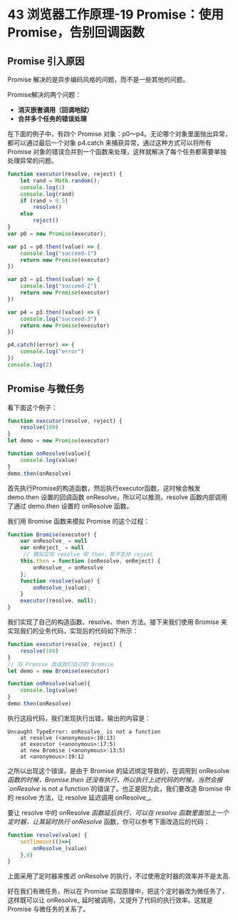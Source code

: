 # 43 浏览器工作原理-19  Promise：使用Promise，告别回调函数

## Promise 引入原因

Promise 解决的是异步编码风格的问题，而不是一些其他的问题。

Promise解决的两个问题：

* **消灭嵌套调用（回调地狱）**
* **合并多个任务的错误处理**

在下面的例子中，有四个 Promise 对象：p0～p4。无论哪个对象里面抛出异常，都可以通过最后一个对象 p4.catch 来捕获异常，通过这种方式可以将所有 Promise 对象的错误合并到一个函数来处理，这样就解决了每个任务都需要单独处理异常的问题。

```javascript
function executor(resolve, reject) {
    let rand = Math.random();
    console.log(1)
    console.log(rand)
    if (rand > 0.5)
        resolve()
    else
        reject()
}
var p0 = new Promise(executor);

var p1 = p0.then((value) => {
    console.log("succeed-1")
    return new Promise(executor)
})

var p3 = p1.then((value) => {
    console.log("succeed-2")
    return new Promise(executor)
})

var p4 = p3.then((value) => {
    console.log("succeed-3")
    return new Promise(executor)
})

p4.catch((error) => {
    console.log("error")
})
console.log(2)
```

## Promise 与微任务

看下面这个例子：

```javascript
function executor(resolve, reject) {
    resolve(100)
}
let demo = new Promise(executor)

function onResolve(value){
    console.log(value)
}
demo.then(onResolve)
```

首先执行Promise的构造函数，然后执行executor函数，这时候会触发 demo.then 设置的回调函数 onResolve，所以可以推测，resolve 函数内部调用了通过 demo.then 设置的 onResolve 函数。

我们用 Bromise 函数来模拟 Promise 的这个过程：

```javascript
function Bromise(executor) {
    var onResolve_ = null
    var onReject_ = null
     // 模拟实现 resolve 和 then，暂不支持 rejcet
    this.then = function (onResolve, onReject) {
        onResolve_ = onResolve
    };
    function resolve(value) {
        onResolve_(value);
    }
    executor(resolve, null);
}
```

我们实现了自己的构造函数、resolve、then 方法。接下来我们使用 Bromise 来实现我们的业务代码，实现后的代码如下所示：

```javascript
function executor(resolve, reject) {
    resolve(100)
}
// 将 Promise 改成我们自己的 Bromsie
let demo = new Bromise(executor)

function onResolve(value){
    console.log(value)
}
demo.then(onResolve)
```

执行这段代码，我们发现执行出错，输出的内容是：

```text
Uncaught TypeError: onResolve_ is not a function
    at resolve (<anonymous>:10:13)
    at executor (<anonymous>:17:5)
    at new Bromise (<anonymous>:13:5)
    at <anonymous>:19:12
```

之所以出现这个错误，是由于 Bromise 的延迟绑定导致的，在调用到 onResolve _函数的时候，Bromise.then 还没有执行，所以执行上述代码的时候，当然会报\`onResolve_ is not a function\`的错误了。也正是因为此，我们要改造 Bromise 中的 resolve 方法，让 resolve 延迟调用 onResolve\_。

要让 resolve 中的 onResolve _函数延后执行，可以在 resolve 函数里面加上一个定时器，让其延时执行 onResolve_ 函数，你可以参考下面改造后的代码：

```javascript
function resolve(value) {
    setTimeout(()=>{
        onResolve_(value)
    },0)
}
```

上面采用了定时器来推迟 onResolve 的执行，不过使用定时器的效率并不是太高.

好在我们有微任务，所以在 Promise 实现原理中，把这个定时器改为微任务了，这样既可以让 onResolve\_ 延时被调用，又提升了代码的执行效率。这就是 Promise 与微任务的关系了。

